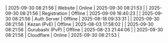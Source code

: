 | 2025-09-30 08:21:56 | Website | Online | 2025-09-30 08:21:53 |
| 2025-09-30 08:21:56 | Registration | Offline | 2025-09-09 16:40:23 |
| 2025-09-30 08:21:56 | Auth Server | Offline | 2025-08-18 09:33:31 |
| 2025-09-30 08:21:56 | Kezan (PvE) | Offline | 2025-08-03 17:58:02 |
| 2025-09-30 08:21:56 | Gurubashi (PvP) | Offline | 2025-08-23 21:44:06 |
| 2025-09-30 08:21:56 | Cloudflare | Online | 2025-09-30 08:21:53 |

